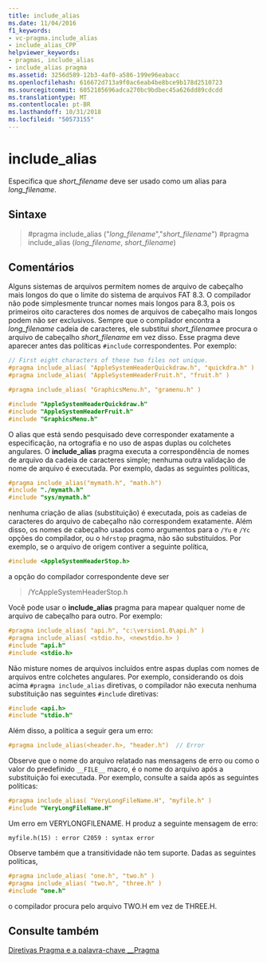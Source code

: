 ```yaml
---
title: include_alias
ms.date: 11/04/2016
f1_keywords:
- vc-pragma.include_alias
- include_alias_CPP
helpviewer_keywords:
- pragmas, include_alias
- include_alias pragma
ms.assetid: 3256d589-12b3-4af0-a586-199e96eabacc
ms.openlocfilehash: 616672d713a9f0ac6eab4be8bce9b178d2510723
ms.sourcegitcommit: 6052185696adca270bc9bdbec45a626dd89cdcdd
ms.translationtype: MT
ms.contentlocale: pt-BR
ms.lasthandoff: 10/31/2018
ms.locfileid: "50573155"
---
```

# <a name="includealias"></a>include_alias

Especifica que *short_filename* deve ser usado como um alias para *long_filename*.

## <a name="syntax"></a>Sintaxe

> #<a name="pragma-includealiaslongfilename-shortfilename"></a>pragma include_alias ("*long_filename*","*short_filename*")
> #<a name="pragma-includealiaslongfilename-shortfilename"></a>pragma include_alias (*long_filename*, *short_filename*)

## <a name="remarks"></a>Comentários

Alguns sistemas de arquivos permitem nomes de arquivo de cabeçalho mais longos do que o limite do sistema de arquivos FAT 8.3. O compilador não pode simplesmente truncar nomes mais longos para 8.3, pois os primeiros oito caracteres dos nomes de arquivos de cabeçalho mais longos podem não ser exclusivos. Sempre que o compilador encontra a *long_filename* cadeia de caracteres, ele substitui *short_filename*e procura o arquivo de cabeçalho *short_filename* em vez disso. Esse pragma deve aparecer antes das políticas `#include` correspondentes. Por exemplo:

```cpp
// First eight characters of these two files not unique.
#pragma include_alias( "AppleSystemHeaderQuickdraw.h", "quickdra.h" )
#pragma include_alias( "AppleSystemHeaderFruit.h", "fruit.h" )

#pragma include_alias( "GraphicsMenu.h", "gramenu.h" )

#include "AppleSystemHeaderQuickdraw.h"
#include "AppleSystemHeaderFruit.h"
#include "GraphicsMenu.h"
```

O alias que está sendo pesquisado deve corresponder exatamente a especificação, na ortografia e no uso de aspas duplas ou colchetes angulares. O **include_alias** pragma executa a correspondência de nomes de arquivo da cadeia de caracteres simple; nenhuma outra validação de nome de arquivo é executada. Por exemplo, dadas as seguintes políticas,

```cpp
#pragma include_alias("mymath.h", "math.h")
#include "./mymath.h"
#include "sys/mymath.h"
```

nenhuma criação de alias (substituição) é executada, pois as cadeias de caracteres do arquivo de cabeçalho não correspondem exatamente. Além disso, os nomes de cabeçalho usados como argumentos para o `/Yu` e `/Yc` opções do compilador, ou o `hdrstop` pragma, não são substituídos. Por exemplo, se o arquivo de origem contiver a seguinte política,

```cpp
#include <AppleSystemHeaderStop.h>
```

a opção do compilador correspondente deve ser

> /YcAppleSystemHeaderStop.h

Você pode usar o **include_alias** pragma para mapear qualquer nome de arquivo de cabeçalho para outro. Por exemplo:

```cpp
#pragma include_alias( "api.h", "c:\version1.0\api.h" )
#pragma include_alias( <stdio.h>, <newstdio.h> )
#include "api.h"
#include <stdio.h>
```

Não misture nomes de arquivos incluídos entre aspas duplas com nomes de arquivos entre colchetes angulares. Por exemplo, considerando os dois acima `#pragma include_alias` diretivas, o compilador não executa nenhuma substituição nas seguintes `#include` diretivas:

```cpp
#include <api.h>
#include "stdio.h"
```

Além disso, a política a seguir gera um erro:

```cpp
#pragma include_alias(<header.h>, "header.h")  // Error
```

Observe que o nome do arquivo relatado nas mensagens de erro ou como o valor do predefinido `__FILE__` macro, é o nome do arquivo após a substituição foi executada. Por exemplo, consulte a saída após as seguintes políticas:

```cpp
#pragma include_alias( "VeryLongFileName.H", "myfile.h" )
#include "VeryLongFileName.H"
```

Um erro em VERYLONGFILENAME. H produz a seguinte mensagem de erro:

```Output
myfile.h(15) : error C2059 : syntax error
```

Observe também que a transitividade não tem suporte. Dadas as seguintes políticas,

```cpp
#pragma include_alias( "one.h", "two.h" )
#pragma include_alias( "two.h", "three.h" )
#include "one.h"
```

o compilador procura pelo arquivo TWO.H em vez de THREE.H.

## <a name="see-also"></a>Consulte também

[Diretivas Pragma e a palavra-chave __Pragma](../preprocessor/pragma-directives-and-the-pragma-keyword.md)